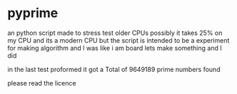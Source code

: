 # pyprime
an python script made to stress test older CPUs possibly it takes 25% on my CPU and its a modern CPU but the script is intended to be a experiment for making algorithm and I was like i am board lets make something and I did   


in the last test proformed it got a Total of 9649189 prime numbers found 

please read the licence 
